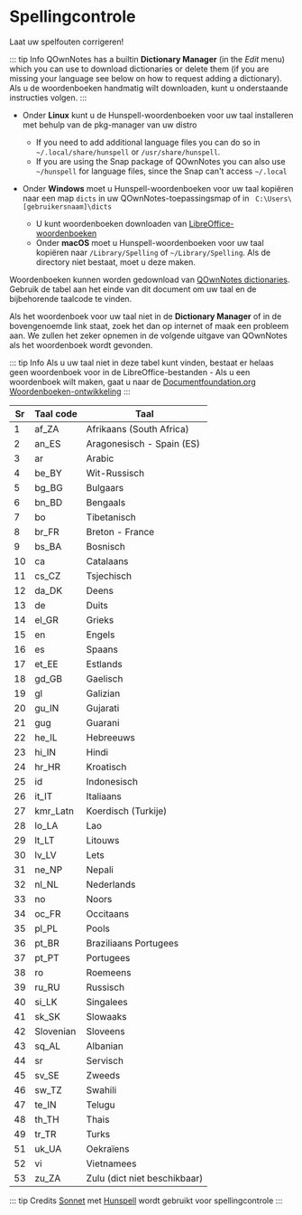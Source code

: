 # Spellingcontrole

Laat uw spelfouten corrigeren!

::: tip Info
QOwnNotes has a builtin **Dictionary Manager** (in the _Edit_ menu) which you can use to download dictionaries or delete them (if you are missing your language see below on how to request adding a dictionary). Als u de woordenboeken handmatig wilt downloaden, kunt u onderstaande instructies volgen.
:::

- Onder **Linux** kunt u de Hunspell-woordenboeken voor uw taal installeren met behulp van de pkg-manager van uw distro
  - If you need to add additional language files you can do so in `~/.local/share/hunspell` or `/usr/share/hunspell`.
  - If you are using the Snap package of QOwnNotes you can also use `~/hunspell` for language files, since the Snap can't access `~/.local`

- Onder **Windows** moet u Hunspell-woordenboeken voor uw taal kopiëren naar een map `dicts` in uw QOwnNotes-toepassingsmap of in ` C:\Users\[gebruikersnaam]\dicts`
  - U kunt woordenboeken downloaden van [LibreOffice-woordenboeken](https://github.com/LibreOffice/dictionaries)
  - Onder **macOS** moet u Hunspell-woordenboeken voor uw taal kopiëren naar `/Library/Spelling` of `~/Library/Spelling`. Als de directory niet bestaat, moet u deze maken.

Woordenboeken kunnen worden gedownload van [QOwnNotes dictionaries](https://github.com/qownnotes/dictionaries). Gebruik de tabel aan het einde van dit document om uw taal en de bijbehorende taalcode te vinden.

Als het woordenboek voor uw taal niet in de **Dictionary Manager** of in de bovengenoemde link staat, zoek het dan op internet of maak een probleem aan. We zullen het zeker opnemen in de volgende uitgave van QOwnNotes als het woordenboek wordt gevonden.

::: tip Info
Als u uw taal niet in deze tabel kunt vinden, bestaat er helaas geen woordenboek voor in de LibreOffice-bestanden - Als u een woordenboek wilt maken, gaat u naar de [Documentfoundation.org Woordenboeken-ontwikkeling](https://wiki.documentfoundation.org/Development/Dictionaries)
:::

| Sr | Taal code | Taal                         |
| -- | --------- | ---------------------------- |
| 1  | af_ZA     | Afrikaans (South Africa)     |
| 2  | an_ES     | Aragonesisch - Spain (ES)    |
| 3  | ar        | Arabic                       |
| 4  | be_BY     | Wit-Russisch                 |
| 5  | bg_BG     | Bulgaars                     |
| 6  | bn_BD     | Bengaals                     |
| 7  | bo        | Tibetanisch                  |
| 8  | br_FR     | Breton - France              |
| 9  | bs_BA     | Bosnisch                     |
| 10 | ca        | Catalaans                    |
| 11 | cs_CZ     | Tsjechisch                   |
| 12 | da_DK     | Deens                        |
| 13 | de        | Duits                        |
| 14 | el_GR     | Grieks                       |
| 15 | en        | Engels                       |
| 16 | es        | Spaans                       |
| 17 | et_EE     | Estlands                     |
| 18 | gd_GB     | Gaelisch                     |
| 19 | gl        | Galizian                     |
| 20 | gu_IN     | Gujarati                     |
| 21 | gug       | Guarani                      |
| 22 | he_IL     | Hebreeuws                    |
| 23 | hi_IN     | Hindi                        |
| 24 | hr_HR     | Kroatisch                    |
| 25 | id        | Indonesisch                  |
| 26 | it_IT     | Italiaans                    |
| 27 | kmr_Latn  | Koerdisch (Turkije)          |
| 28 | lo_LA     | Lao                          |
| 29 | lt_LT     | Litouws                      |
| 30 | lv_LV     | Lets                         |
| 31 | ne_NP     | Nepali                       |
| 32 | nl_NL     | Nederlands                   |
| 33 | no        | Noors                        |
| 34 | oc_FR     | Occitaans                    |
| 35 | pl_PL     | Pools                        |
| 36 | pt_BR     | Braziliaans Portugees        |
| 37 | pt_PT     | Portugees                    |
| 38 | ro        | Roemeens                     |
| 39 | ru_RU     | Russisch                     |
| 40 | si_LK     | Singalees                    |
| 41 | sk_SK     | Slowaaks                     |
| 42 | Slovenian | Sloveens                     |
| 43 | sq_AL     | Albanian                     |
| 44 | sr        | Servisch                     |
| 45 | sv_SE     | Zweeds                       |
| 46 | sw_TZ     | Swahili                      |
| 47 | te_IN     | Telugu                       |
| 48 | th_TH     | Thais                        |
| 49 | tr_TR     | Turks                        |
| 51 | uk_UA     | Oekraïens                    |
| 52 | vi        | Vietnamees                   |
| 53 | zu_ZA     | Zulu (dict niet beschikbaar) |

::: tip
Credits [Sonnet](https://github.com/KDE/sonnet) met [Hunspell](https://hunspell.github.io/) wordt gebruikt voor spellingcontrole
:::
